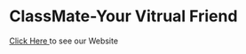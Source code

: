 # ClassMate-Your Vitrual Friend

<p>
  <a href="https://siddharthmaratha.github.io/ClassMate-YourVitrualFriend/" target="_blank"> Click Here </a> 
  to see our Website
</p>
